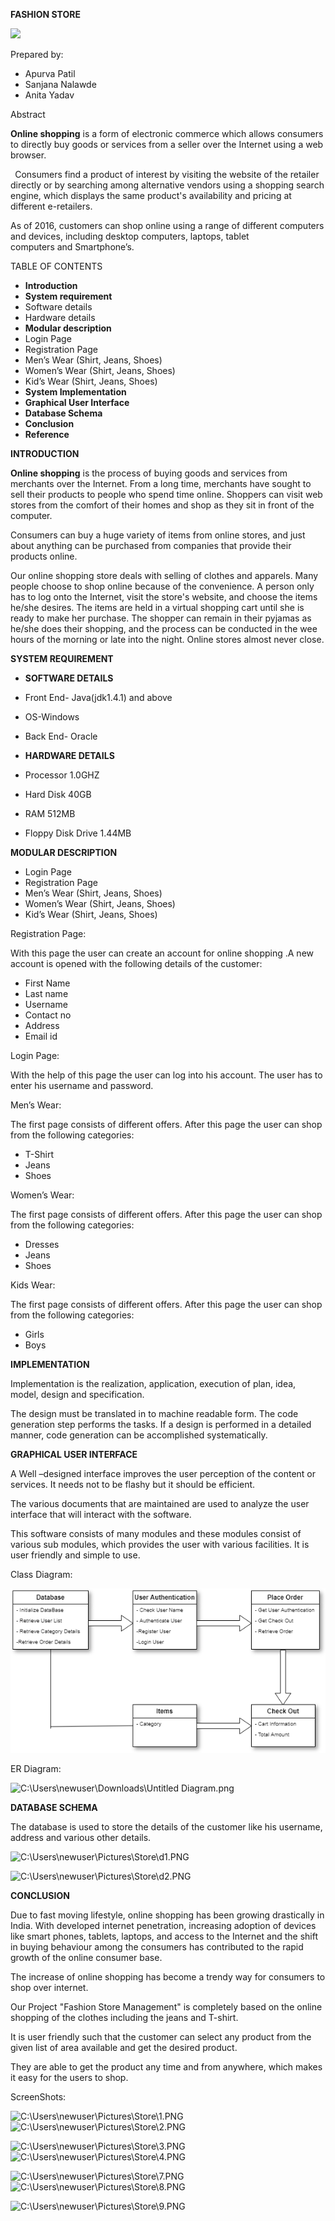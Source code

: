 ﻿**FASHION STORE**

![](Aspose.Words.616c3d81-a154-4562-8016-c3a5da57b52c.001.png)




Prepared by:

- Apurva Patil
- Sanjana Nalawde
- Anita Yadav














Abstract

**Online shopping** is a form of electronic commerce which allows consumers to directly buy goods or services from a seller over the Internet using a web browser.

` `Consumers find a product of interest by visiting the website of the retailer directly or by searching among alternative vendors using a shopping search engine, which displays the same product's availability and pricing at different e-retailers. 

As of 2016, customers can shop online using a range of different computers and devices, including desktop computers, laptops, tablet computers and Smartphone’s.










TABLE OF CONTENTS

- **Introduction**
- **System requirement**
- Software details 
- Hardware details
- **Modular description**
- Login Page
- Registration Page
- Men’s Wear (Shirt, Jeans, Shoes)
- Women’s Wear (Shirt, Jeans, Shoes)
- Kid’s Wear (Shirt, Jeans, Shoes)
- **System Implementation**	
- **Graphical User Interface**
- **Database Schema**
- **Conclusion**
- **Reference**







**INTRODUCTION**

**Online shopping** is the process of buying goods and services from merchants over the Internet. From a long time, merchants have sought to sell their products to people who spend time online. Shoppers can visit web stores from the comfort of their homes and shop as they sit in front of the computer.

Consumers can buy a huge variety of items from online stores, and just about anything can be purchased from companies that provide their products online. 

Our online shopping store deals with selling of clothes and apparels. Many people choose to shop online because of the convenience. A person only has to log onto the Internet, visit the store's website, and choose the items he/she desires. The items are held in a virtual shopping cart until she is ready to make her purchase. The shopper can remain in their pyjamas as he/she does their shopping, and the process can be conducted in the wee hours of the morning or late into the night. Online stores almost never close.




**SYSTEM REQUIREMENT**

- **SOFTWARE DETAILS**
- Front End- Java(jdk1.4.1) and above
- OS-Windows
- Back End- Oracle


- **HARDWARE DETAILS**
- Processor                    1.0GHZ
- Hard Disk                     40GB
- RAM                              512MB
- Floppy Disk Drive       1.44MB

**MODULAR DESCRIPTION**

- Login Page
- Registration Page
- Men’s Wear (Shirt, Jeans, Shoes)
- Women’s Wear (Shirt, Jeans, Shoes)
- Kid’s Wear (Shirt, Jeans, Shoes)




Registration Page:

With this page the user can create an account for online shopping .A new account is opened with the following details of the customer:

- First Name
- Last name
- Username
- Contact no
- Address
- Email id

Login Page:

With the help of this page the user can log into his account. The user has to enter his username and password.

Men’s Wear:

The first page consists of different offers. After this page the user can shop from the following categories:

- T-Shirt
- Jeans
- Shoes

Women’s Wear:

The first page consists of different offers. After this page the user can shop from the following categories:

- Dresses
- Jeans
- Shoes

Kids Wear:

The first page consists of different offers. After this page the user can shop from the following categories:

- Girls
- Boys

**IMPLEMENTATION**

Implementation is the realization, application, execution of   plan, idea, model, design and specification.

The design must be translated in to machine readable form. The code generation step performs the tasks. If a design is performed in a detailed manner, code generation can be accomplished systematically.

**GRAPHICAL USER INTERFACE**

A Well –designed interface improves the user perception of the content or services. It needs not to be flashy but it should be efficient.

The various documents that are maintained are used to analyze the user interface that will interact with the software.

This software consists of many modules and these modules consist of various sub modules, which provides the user with various facilities. It is user friendly and simple to use.

Class Diagram:

![C:\Users\newuser\Downloads\ER1.png](Aspose.Words.616c3d81-a154-4562-8016-c3a5da57b52c.002.png)

ER Diagram:

![C:\Users\newuser\Downloads\Untitled Diagram.png](Aspose.Words.616c3d81-a154-4562-8016-c3a5da57b52c.003.png)

**DATABASE SCHEMA**

The database is used to store the details of the customer like his username, address and various other details.

![C:\Users\newuser\Pictures\Store\d1.PNG](Aspose.Words.616c3d81-a154-4562-8016-c3a5da57b52c.004.png)

![C:\Users\newuser\Pictures\Store\d2.PNG](Aspose.Words.616c3d81-a154-4562-8016-c3a5da57b52c.005.png)

**CONCLUSION**

Due to fast moving lifestyle, online shopping has been growing drastically in India. With developed internet penetration, increasing adoption of devices like smart phones, tablets, laptops, and access to the Internet and the shift in buying behaviour among the consumers has contributed to the rapid growth of the online consumer base.

The increase of online shopping has become a trendy way for consumers to shop over internet.

Our Project "Fashion Store Management" is completely based on the online shopping of the clothes including the jeans and T-shirt.

It is user friendly such that the customer can select any product from the given list of area available and get the desired product.

They are able to get the product any time and from anywhere, which makes it easy for the users to shop.

ScreenShots:

![C:\Users\newuser\Pictures\Store\1.PNG](Aspose.Words.616c3d81-a154-4562-8016-c3a5da57b52c.006.png)![C:\Users\newuser\Pictures\Store\2.PNG](Aspose.Words.616c3d81-a154-4562-8016-c3a5da57b52c.007.png)

![C:\Users\newuser\Pictures\Store\3.PNG](Aspose.Words.616c3d81-a154-4562-8016-c3a5da57b52c.008.png)![C:\Users\newuser\Pictures\Store\4.PNG](Aspose.Words.616c3d81-a154-4562-8016-c3a5da57b52c.009.png)

![C:\Users\newuser\Pictures\Store\7.PNG](Aspose.Words.616c3d81-a154-4562-8016-c3a5da57b52c.010.png)![C:\Users\newuser\Pictures\Store\8.PNG](Aspose.Words.616c3d81-a154-4562-8016-c3a5da57b52c.011.png)

![C:\Users\newuser\Pictures\Store\9.PNG](Aspose.Words.616c3d81-a154-4562-8016-c3a5da57b52c.012.png)
